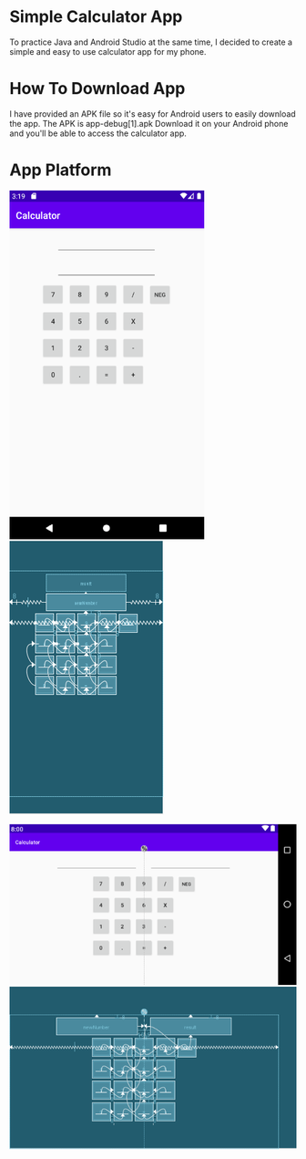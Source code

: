 # Simple Calculator App
To practice Java and Android Studio at the same time, I decided to create a simple and easy to use calculator app for my phone.

# How To Download App
I have provided an APK file so it's easy for Android users to easily download the app. The APK is app-debug[1].apk
Download it on your Android phone and you'll be able to access the calculator app. 

# App Platform

![](screenshot1.png) ![](bp1.png)

![](screenshot.png)
![](bp2.png)
